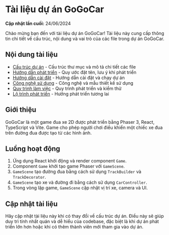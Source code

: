 # Tài liệu dự án GoGoCar

**Cập nhật lần cuối:** 24/06/2024

Chào mừng bạn đến với tài liệu dự án GoGoCar! Tài liệu này cung cấp thông tin chi tiết về cấu trúc, nội dung và vai trò của các file trong dự án GoGoCar.

## Nội dung tài liệu

- [Cấu trúc dự án](./project-structure.md) - Cấu trúc thư mục và mô tả chi tiết các file
- [Hướng dẫn phát triển](./development-guide.md) - Quy ước đặt tên, lưu ý khi phát triển
- [Hướng dẫn cài đặt](./installation.md) - Hướng dẫn cài đặt và chạy dự án
- [Công nghệ sử dụng](./technologies.md) - Công nghệ và mẫu thiết kế sử dụng
- [Quy trình làm việc](./workflow.md) - Quy trình phát triển và kiểm thử
- [Lộ trình phát triển](./roadmap.md) - Hướng phát triển tương lai

## Giới thiệu

GoGoCar là một game đua xe 2D được phát triển bằng Phaser 3, React, TypeScript và Vite. Game cho phép người chơi điều khiển một chiếc xe đua trên đường đua được tạo từ các hình ảnh.

## Luồng hoạt động

1. Ứng dụng React khởi động và render component `Game`.
2. Component `Game` khởi tạo game Phaser với `GameScene`.
3. `GameScene` tạo đường đua bằng cách sử dụng `TrackBuilder` và `TrackDecorator`.
4. `GameScene` tạo xe và đường đi bằng cách sử dụng `CarController`.
5. Trong vòng lặp game, `GameScene` cập nhật vị trí xe, camera và UI.

## Cập nhật tài liệu

Hãy cập nhật tài liệu này khi có thay đổi về cấu trúc dự án. Điều này sẽ giúp duy trì tính nhất quán và dễ hiểu của codebase, đặc biệt là khi dự án phát triển lớn hơn hoặc khi có thêm thành viên mới tham gia vào dự án.

